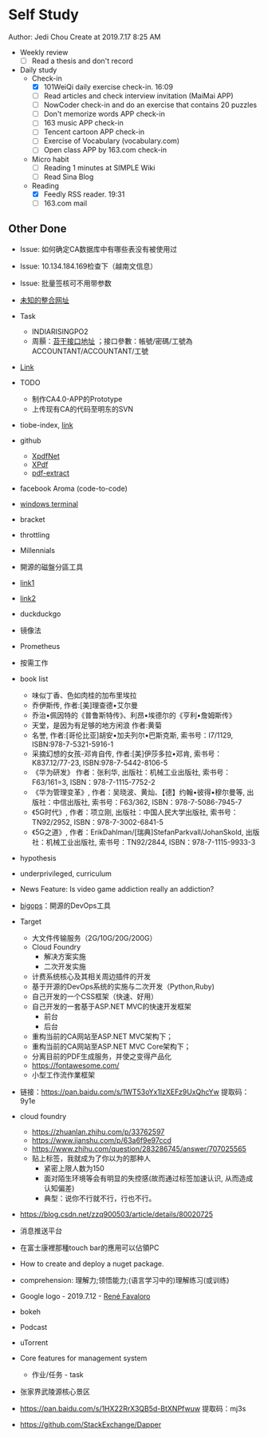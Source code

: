 # Self Study

Author: Jedi Chou
Create at 2019.7.17 8:25 AM

* Weekly review
  -[ ] Read a thesis and don't record

* Daily study
  * Check-in
    -[x] 101WeiQi daily exercise check-in. 16:09
    -[ ] Read articles and check interview invitation (MaiMai APP)
    -[ ] NowCoder check-in and do an exercise that contains 20 puzzles
    -[ ] Don't memorize words APP check-in
    -[ ] 163 music APP check-in
    -[ ] Tencent cartoon APP check-in
    -[ ] Exercise of Vocabulary (vocabulary.com)
    -[ ] Open class APP by 163.com check-in

  * Micro habit
    -[ ] Reading 1 minutes at SIMPLE Wiki
    -[ ] Read Sina Blog

  * Reading
    -[x] Feedly RSS reader. 19:31
    -[ ] 163.com mail

## Other Done

* Issue: 如何确定CA数据库中有哪些表没有被使用过
* Issue: 10.134.184.169检查下（越南文信息）
* Issue: 批量签核可不用带参数
* [未知的整合网址](eisp.idpbg.efoxconn.com)
* Task
  * INDIARISINGPO2
  * 周顥：[苔干接口地址](http://10.39.7.37:8000/Info/AccreditInfo.asmx) ；接口參數：帳號/密碼/工號為  ACCOUNTANT/ACCOUNTANT/工號
* [Link](http://10.130.14.103/AccountIngCtrl/AccountIngCtrl.asmx?op=QueryEmp4Union)

* TODO
  * 制作CA4.0-APP的Prototype
  * 上传现有CA的代码至明东的SVN
* tiobe-index, [link](https://www.tiobe.com/tiobe-index/)
* github
  * [XpdfNet](https://github.com/gqy117/XpdfNet)
  * [XPdf](https://github.com/fzani/xpdf)
  * [pdf-extract](https://github.com/poulfoged/pdf-extract)
* facebook Aroma (code-to-code)
* [windows terminal](https://github.com/microsoft/Terminal)
* bracket
* throttling
* Millennials 
* 開源的磁盤分區工具
* [link1](http://audio-video.gnu.org/)
* [link2](https://email.163.com/#style=6)
* duckduckgo
* 镜像法
* Prometheus
* 按需工作

* book list
  * 味似丁香、色如肉桂的加布里埃拉
  * 乔伊斯传, 作者:[美]理查德•艾尔曼
  * 乔治•佩因特的《普鲁斯特传》、利昂•埃德尔的《亨利•詹姆斯传》
  * 天堂，是因为有足够的地方闲浪 作者:黄菊
  * 名誉, 作者:[哥伦比亚]胡安•加夫列尔•巴斯克斯, 索书号：I7/1129, ISBN:978-7-5321-5916-1
  * 采摘幻想的女孩-邓肯自传, 作者:[美]伊莎多拉•邓肯, 索书号：K837.12/77-23, ISBN:978-7-5442-8106-5
  * 《华为研发》 作者：张利华, 出版社：机械工业出版社, 索书号：F63/161=3, ISBN：978-7-1115-7752-2
  * 《华为管理变革》, 作者：吴晓波、黄灿、【德】约翰•彼得•穆尔曼等, 出版社：中信出版社, 索书号：F63/362, ISBN：978-7-5086-7945-7
  * 《5G时代》, 作者：项立刚, 出版社：中国人民大学出版社, 索书号：TN92/2952, ISBN：978-7-3002-6841-5
  * 《5G之道》, 作者：ErikDahlman/[瑞典]StefanParkvall/JohanSkold, 出版社：机械工业出版社, 索书号：TN92/2844, ISBN：978-7-1115-9933-3

* hypothesis
* underprivileged, curriculum
* News Feature: Is video game addiction really an addiction?
* [bigops](http://www.bigops.com/)：開源的DevOps工具

* Target
  * 大文件传输服务（2G/10G/20G/200G）
  * Cloud Foundry
    * 解决方案实施
    * 二次开发实施
  * 计费系统核心及其相关周边插件的开发
  * 基于开源的DevOps系统的实施与二次开发（Python,Ruby)
  * 自己开发的一个CSS框架（快速、好用）
  * 自己开发的一套基于ASP.NET MVC的快速开发框架
    * 前台
    * 后台
  * 重构当前的CA网站至ASP.NET MVC架构下；
  * 重构当前的CA网站至ASP.NET MVC Core架构下；
  * 分离目前的PDF生成服务，并使之变得产品化
  * https://fontawesome.com/
  * 小型工作流作業框架

* 链接：https://pan.baidu.com/s/1WT53oYx1lzXEFz9UxQhcYw     提取码：9y1e 

* cloud foundry
  * https://zhuanlan.zhihu.com/p/33762597
  * https://www.jianshu.com/p/63a6f9e97ccd
  * https://www.zhihu.com/question/283286745/answer/707025565
  * 贴上标签，我就成为了你以为的那种人
    * 紧密上限人数为150
    * 面对陌生环境等会有明显的失控感(故而通过标签加速认识, 从而造成认知偏差)
    * 典型：说你不行就不行，行也不行。

* https://blog.csdn.net/zzq900503/article/details/80020725
* 消息推送平台
* 在富士康裡那種touch bar的應用可以佔領PC
* How to create and deploy a nuget package.

* comprehension: 理解力;领悟能力;(语言学习中的)理解练习(或训练)
* Google logo - 2019.7.12 - [René Favaloro](https://en.wikipedia.org/wiki/Ren%C3%A9_Favaloro)
* bokeh
* Podcast
* uTorrent

* Core features for management system
  * 作业/任务 - task
* 张家界武陵源核心景区

* https://pan.baidu.com/s/1HX22RrX3QB5d-BtXNPfwuw 提取码：mj3s
* https://github.com/StackExchange/Dapper
